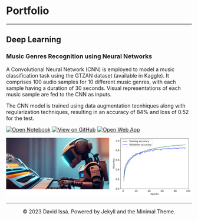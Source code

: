 # Portfolio
---
## Deep Learning

### Music Genres Recognition using Neural Networks

A Convolutional Neural Network (CNN) is employed to model a music classification task using the GTZAN dataset (available in Kaggle). It comprises 100 audio samples for 10 different music genres, with each sample having a duration of 30 seconds. Visual representations of each music sample are fed to the CNN as inputs.

The CNN model is trained using data augmentation tecnhiques along with regularization techniques, resulting in an accuracy of 84% and loss of 0.52 for the test. 

[![Open Notebook](https://img.shields.io/badge/Jupyter-Open_Notebook-blue?logo=Jupyter)](projects/music-genre-recognition-notebook.html)
[![View on GitHub](https://img.shields.io/badge/GitHub-View_on_GitHub-blue?logo=GitHub)]()
[![Open Web App](https://img.shields.io/badge/GenreRecog-Open_Web_App-blue?logo=1001tracklists)](http://credit-risk.herokuapp.com/)

<center><img src="images/Genre Recognition Project Banner.png"/></center>

---
<center>© 2023 David Issá. Powered by Jekyll and the Minimal Theme.</center>

